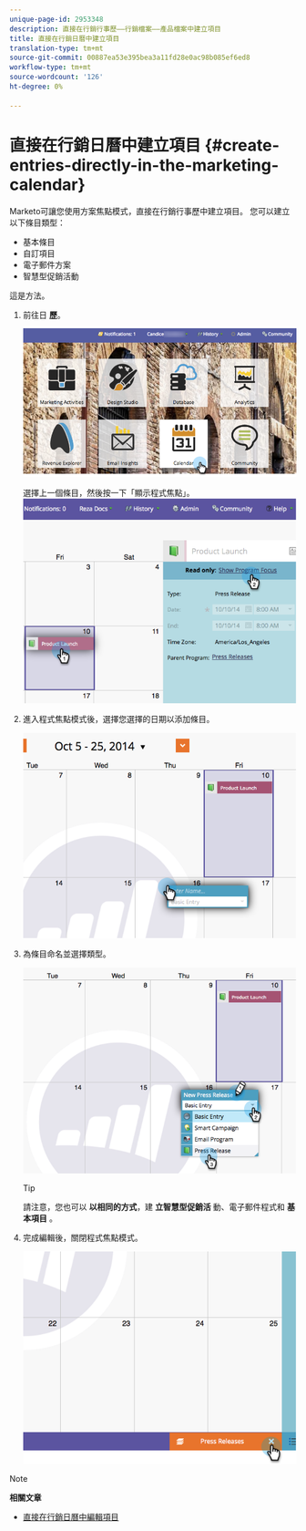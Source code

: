 ```yaml
---
unique-page-id: 2953348
description: 直接在行銷行事歷——行銷檔案——產品檔案中建立項目
title: 直接在行銷日曆中建立項目
translation-type: tm+mt
source-git-commit: 00887ea53e395bea3a11fd28e0ac98b085ef6ed8
workflow-type: tm+mt
source-wordcount: '126'
ht-degree: 0%

---
```



# 直接在行銷日曆中建立項目 {#create-entries-directly-in-the-marketing-calendar}

Marketo可讓您使用方案焦點模式，直接在行銷行事歷中建立項目。 您可以建立以下條目類型：

* 基本條目
* 自訂項目
* 電子郵件方案
* 智慧型促銷活動

這是方法。

1. 前往日 **歷**。

   ![](assets/2017-05-10-15-30-47-2.png)

   選擇上一個條目，然後按一下「顯示程式焦點」。
   ![](assets/image2014-10-20-13-3a7-3a55.png)

1. 進入程式焦點模式後，選擇您選擇的日期以添加條目。

   ![](assets/image2014-10-20-13-3a8-3a6.png)

1. 為條目命名並選擇類型。

   ![](assets/image2014-10-20-13-3a8-3a19.png)

   >[!TIP]
   >
   >請注意，您也可以 **以相同的方式**，建 **立智慧型促銷活** 動、電子郵件程式和 **基本項目** 。

1. 完成編輯後，關閉程式焦點模式。

   ![](assets/image2014-10-20-13-3a8-3a29.png)

>[!NOTE]
>
>**相關文章**
>
>* [直接在行銷日曆中編輯項目](edit-entries-directly-in-the-marketing-calendar.md)

>




